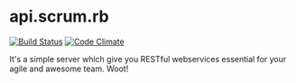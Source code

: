 # api.scrum.rb

[![Build Status](https://travis-ci.org/Koin/api.scrum.rb.png?branch=master)](https://travis-ci.org/Koin/api.scrum.rb)
[![Code Climate](https://codeclimate.com/github/Koin/api.scrum.rb.png)](https://codeclimate.com/github/Koin/api.scrum.rb)

It's a simple server which give you RESTful webservices essential for your agile and awesome team. Woot!
